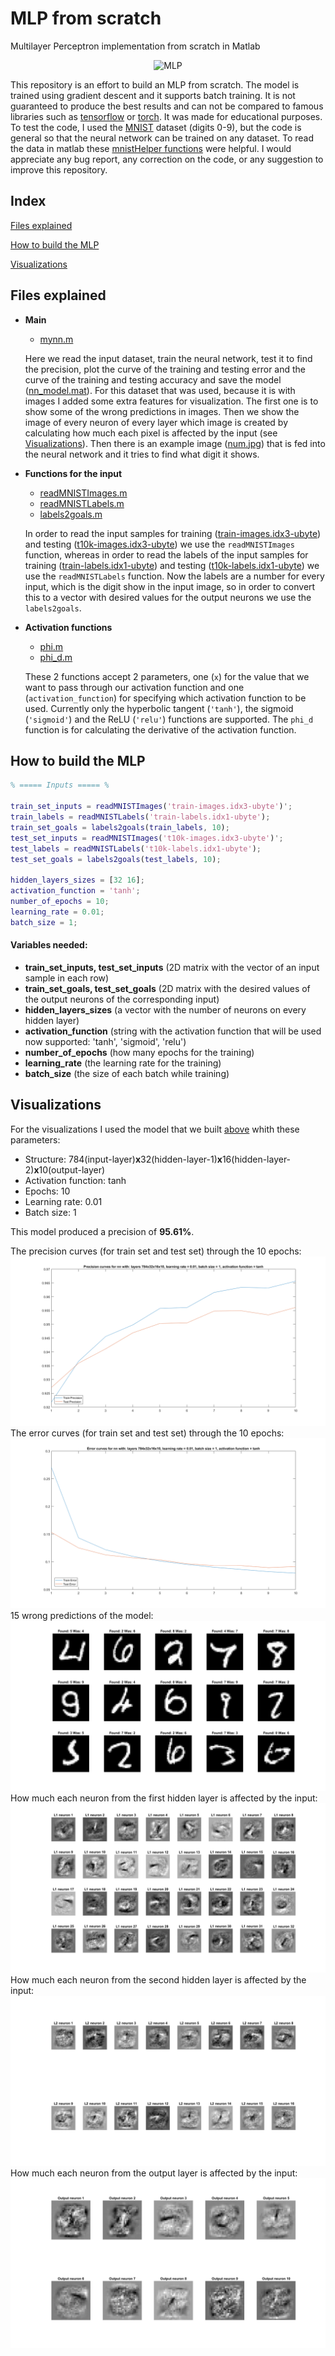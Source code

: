 # MLP from scratch
Multilayer Perceptron implementation from scratch in Matlab

<p align="center">
  <img src="http://ericstrong.org/wp-content/uploads/2017/01/NeuralNetworkDiagram.png" width="350" title="MLP">
</p>


This repository is an effort to build an MLP from scratch. The model is trained using gradient descent and it supports batch training.
It is not guaranteed to produce the best results and can not be compared to famous libraries such as
[tensorflow](https://www.tensorflow.org/) or [torch](http://torch.ch/). It was made for educational purposes. To test the code,
I used the [MNIST](http://yann.lecun.com/exdb/mnist/) dataset (digits 0-9), but the code is general so that the neural network can be trained
on any dataset. To read the data in matlab these [mnistHelper functions](http://ufldl.stanford.edu/wiki/index.php/MATLAB_Modules)
were helpful. I would appreciate any bug report, any correction on the code, or any suggestion to improve this repository.

## Index

[Files explained](#files-explained)

[How to build the MLP](#how-to-build-the-mlp)

[Visualizations](#visualizations)

## Files explained

- **Main**
  - [mynn.m](/mynn.m)
   
   Here we read the input dataset, train the neural network, test it to find the precision, plot the curve of the training
   and testing error and the curve of the training and testing accuracy and save the model ([nn_model.mat](/nn_model.mat)).
   For this dataset that was used,  because it is with images I added some extra features for visualization. The first one is
   to show some of the wrong predictions in images. Then we show the image of every neuron of every layer which image is created
   by calculating how much each pixel is affected by the input (see [Visualizations](#visualizations)). Then there is an example image ([num.jpg](/num.jpg))
   that is fed into the neural network and it tries to find what digit it shows.
   
- **Functions for the input**
  - [readMNISTImages.m](/readMNISTImages.m)
  - [readMNISTLabels.m](/readMNISTLabels.m)
  - [labels2goals.m](/labels2goals.m)
  
  In order to read the input samples for training ([train-images.idx3-ubyte](/train-images.idx3-ubyte)) and testing
  ([t10k-images.idx3-ubyte](/t10k-images.idx3-ubyte)) we use the ``readMNISTImages`` function, whereas in order to read the
  labels of the input samples for training ([train-labels.idx1-ubyte](/train-labels.idx1-ubyte)) and testing
  ([t10k-labels.idx1-ubyte](/t10k-labels.idx1-ubyte)) we use the ``readMNISTLabels`` function. Now the labels are a number for
  every input, which is the digit show in the input image, so in order to convert this to a vector with desired values for the
  output neurons we use the ``labels2goals``.
    
  
- **Activation functions**
  - [phi.m](/phi.m)
  - [phi_d.m](/phi_d.m)
  
  These 2 functions accept 2 parameters, one (``x``) for the value that we want to pass through our activation function and
  one (``activation_function``) for specifying which activation function to be used. Currently only the hyperbolic tangent
  (``'tanh'``), the sigmoid (``'sigmoid'``) and the ReLU (``'relu'``) functions are supported. The ``phi_d`` function is for
  calculating the derivative of the activation function.
  
  

## How to build the MLP

```Matlab
% ===== Inputs ===== %

train_set_inputs = readMNISTImages('train-images.idx3-ubyte')';
train_labels = readMNISTLabels('train-labels.idx1-ubyte');
train_set_goals = labels2goals(train_labels, 10);
test_set_inputs = readMNISTImages('t10k-images.idx3-ubyte')';
test_labels = readMNISTLabels('t10k-labels.idx1-ubyte');
test_set_goals = labels2goals(test_labels, 10);

hidden_layers_sizes = [32 16];
activation_function = 'tanh';
number_of_epochs = 10;
learning_rate = 0.01;
batch_size = 1;
```
#### Variables needed:
- **train_set_inputs, test_set_inputs** (2D matrix with the vector of an input sample in each row)
- **train_set_goals, test_set_goals** (2D matrix with the desired values of the output neurons of the corresponding input)
- **hidden_layers_sizes** (a vector with the number of neurons on every hidden layer)
- **activation_function** (string with the activation function that will be used now supported: 'tanh', 'sigmoid', 'relu')
- **number_of_epochs** (how many epochs for the training)
- **learning_rate** (the learning rate for the training)
- **batch_size** (the size of each batch while training)


## Visualizations

For the visualizations I used the model that we built [above](#how-to-build-the-mlp) whith these parameters:
- Structure: 784(input-layer)**x**32(hidden-layer-1)**x**16(hidden-layer-2)**x**10(output-layer)
- Activation function: tanh
- Epochs: 10
- Learning rate: 0.01
- Batch size: 1

This model produced a precision of **95.61%**.

The precision curves (for train set and test set) through the 10 epochs:
![](visualizations/precision-curves.png)
The error curves (for train set and test set) through the 10 epochs:
![](visualizations/error-curves.png)
15 wrong predictions of the model:
![](visualizations/wrong-predictions.png)
How much each neuron from the first hidden layer is affected by the input:
![](visualizations/hidden-layer-1.png)
How much each neuron from the second hidden layer is affected by the input:
![](visualizations/hidden-layer-2.png)
How much each neuron from the output layer is affected by the input:
![](visualizations/output-layer.png)


